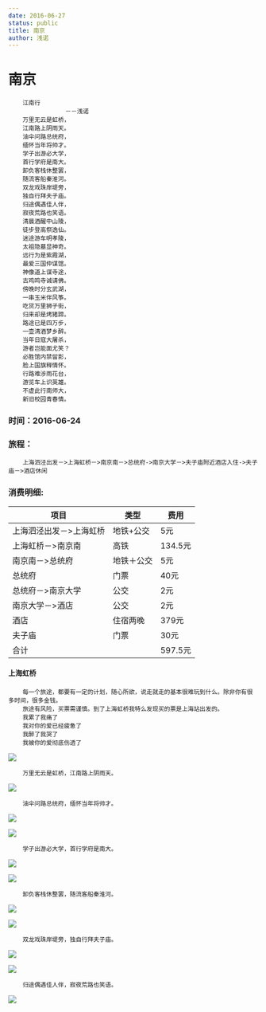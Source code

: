 ```yaml
---
date: 2016-06-27
status: public
title: 南京
author: 浅诺
---
```


南京
==============
        江南行
                    －－浅诺
        万里无云是虹桥，
        江南路上阴雨天。
        油伞问路总统府，
        缅怀当年将帅才。
        学子出游必大学，
        首行学府是南大。
        卸负客栈休整罢，
        随流客船秦淮河。
        双龙戏珠岸堤旁，
        独自行拜夫子庙。
        归途偶遇佳人伴，
        寂夜荒路也笑语。
        清晨酒醒中山陵，
        徒步登高祭逸仙。
        迷途游车明孝陵，
        太祖隐墓显神奇。
        远行为是紫霞湖，
        最爱三国仲谋馆。
        神像道上谋寺途，
        古鸡鸣寺诚请佛。
        傍晚时分玄武湖，
        一串玉米伴风筝。
        吃货万里狮子街，
        归来却是烤猪蹄。
        路途已是四万步，
        一壶清酒梦乡醉。
        当年日寇大屠杀，
        游者岂能面尤笑？
        必胜馆内禁留影，
        脸上国旗释情怀。
        行路难涉雨花台，
        游览车上识英雄。
        不虚此行南师大，
        新旧校园青春情。
### 时间：2016-06-24
### 旅程：
        上海泗泾出发－>上海虹桥－>南京南－>总统府->南京大学－>夫子庙附近酒店入住->夫子庙－>酒店休闲
### 消费明细:
项目|类型|费用
-------------------|--------|--------------
上海泗泾出发－>上海虹桥 | 地铁+公交 | 5元
上海虹桥－>南京南 |高铁 |134.5元
南京南－>总统府 | 地铁＋公交 | 5元
总统府 | 门票 | 40元
总统府－>南京大学 | 公交 | 2元
南京大学－>酒店 | 公交 | 2元
酒店 | 住宿两晚 | 379元
夫子庙 | 门票 | 30元
合计| | 597.5元

#### 上海虹桥
        每一个旅途，都要有一定的计划，随心所欲，说走就走的基本很难玩到什么。除非你有很多时间，很多金钱。
        旅途有风险，买票需谨慎。到了上海虹桥我特么发现买的票是上海站出发的。
        我累了我痛了 
        我对你的爱已经疲惫了 
        我醉了我哭了 
        我被你的爱彻底伤透了 
        

![](~/thumb_IMG_0721_1024.jpg)

        万里无云是虹桥，江南路上阴雨天。

![](~/thumb_IMG_0725_1024.jpg)

        油伞问路总统府，缅怀当年将帅才。


![](~/thumb_IMG_0733_1024.jpg)

![](~/thumb_IMG_0683_1024.jpg)


        学子出游必大学，首行学府是南大。
        

![](~/thumb_IMG_0760_1024.jpg)

![](~/thumb_IMG_0746_1024.jpg)

        卸负客栈休整罢，随流客船秦淮河。
        

![](~/thumb_IMG_0773_1024.jpg)


![](~/thumb_IMG_0799_1024.jpg)
        
        双龙戏珠岸堤旁，独自行拜夫子庙。
        
![](~/thumb_IMG_0817_1024.jpg)

![](~/thumb_IMG_0829_1024.jpg)

        归途偶遇佳人伴，寂夜荒路也笑语。
        

![](~/thumb_IMG_0795_1024.jpg)


